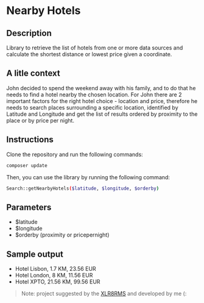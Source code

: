 # Nearby Hotels

## Description
Library to retrieve the list of hotels from one or more data sources and calculate the shortest distance or lowest price given a coordinate.

## A litle context
John decided to spend the weekend away with his family, and to do that he needs to find a hotel nearby the chosen location. For John there are 2 important factors for the right hotel choice - location and price, therefore he needs to search places surrounding a specific location, identified by Latitude and Longitude and get the list of results ordered by proximity to the place or by price per night.

## Instructions
Clone the repository and run the following commands:

```sh
composer update
```

Then, you can use the library by running the following command:

```sh
Search::getNearbyHotels($latitude, $longitude, $orderby)
```

## Parameters
- $latitude
- $longitude
- $orderby (proximity or pricepernight)

## Sample output
- Hotel Lisbon, 1.7 KM, 23.56 EUR
- Hotel London, 8 KM, 11.56 EUR
- Hotel XPTO, 21.56 KM, 99.56 EUR

> Note: project suggested by the <a href="https://en.xlr8rms.com/" target="_blank">XLR8RMS</a> and developed by me (: